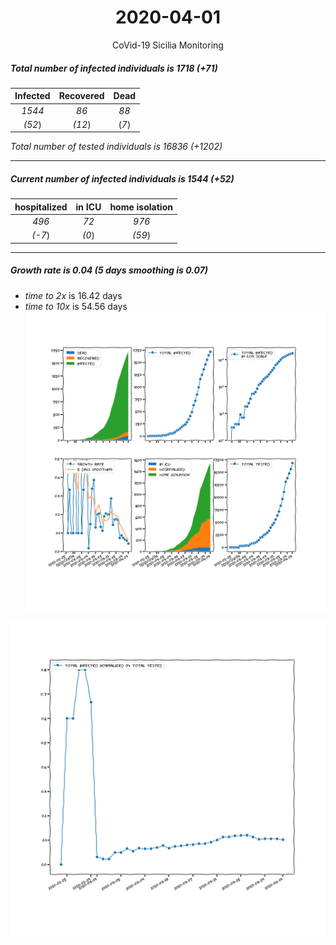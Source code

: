 <div align='center'>

# 2020-04-01
CoVid-19 Sicilia Monitoring
</div>

##### Total number of infected individuals is 1718 (+71)
Infected | Recovered | Dead
:---: | :---: | :---:
*1544* | *86* | *88*
*(52*) | *(12*) | (*7*)

*Total number of tested individuals is 16836 (+1202)*
***
##### Current number of infected individuals is 1544 (+52)
hospitalized | in ICU | home isolation
:---: | :---: | :---:
*496* |*72* |*976*
*(-7*) |*(0*) |*(59*)
***
##### Growth rate is 0.04 (5 days smoothing is 0.07)
- *time to 2x* is 16.42 days
- *time to 10x* is 54.56 days
![stats][stats]

![infected_normalized][infected_normalized]

[stats]: stats_Sicilia.png
[infected_normalized]: infected_normalized_Sicilia.png

